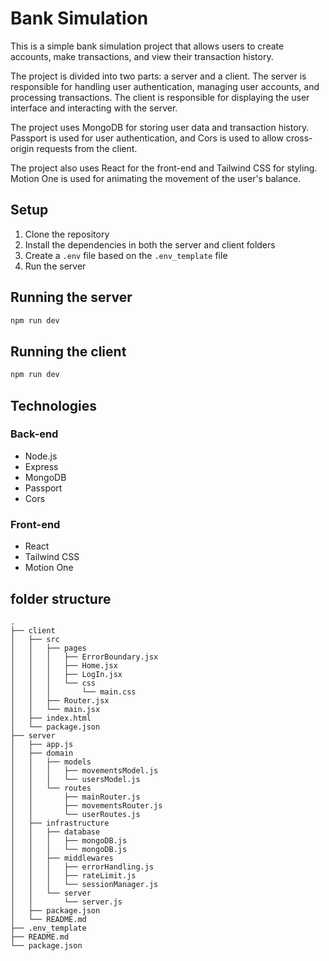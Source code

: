 # Bank Simulation

This is a simple bank simulation project that allows users to create accounts, make transactions, and view their transaction history.

The project is divided into two parts: a server and a client. The server is responsible for handling user authentication, managing user accounts, and processing transactions. The client is responsible for displaying the user interface and interacting with the server.

The project uses MongoDB for storing user data and transaction history. Passport is used for user authentication, and Cors is used to allow cross-origin requests from the client.

The project also uses React for the front-end and Tailwind CSS for styling. Motion One is used for animating the movement of the user's balance.

## Setup

1. Clone the repository
2. Install the dependencies in both the server and client folders
3. Create a `.env` file based on the `.env_template` file
4. Run the server

## Running the server

```bash
npm run dev
```

## Running the client

```bash
npm run dev
```

## Technologies

### Back-end

- Node.js
- Express
- MongoDB
- Passport
- Cors

### Front-end

- React
- Tailwind CSS
- Motion One

## folder structure

```
.
├── client
│   ├── src
│   │   ├── pages
│   │   │   ├── ErrorBoundary.jsx
│   │   │   ├── Home.jsx
│   │   │   ├── LogIn.jsx
│   │   │   └── css
│   │   │       └── main.css
│   │   ├── Router.jsx
│   │   └── main.jsx
│   ├── index.html
│   └── package.json
├── server
│   ├── app.js
│   ├── domain
│   │   ├── models
│   │   │   ├── movementsModel.js
│   │   │   └── usersModel.js
│   │   └── routes
│   │       ├── mainRouter.js
│   │       ├── movementsRouter.js
│   │       └── userRoutes.js
│   ├── infrastructure
│   │   ├── database
│   │   │   ├── mongoDB.js
│   │   │   └── mongoDB.js
│   │   ├── middlewares
│   │   │   ├── errorHandling.js
│   │   │   ├── rateLimit.js
│   │   │   └── sessionManager.js
│   │   └── server
│   │       └── server.js
│   ├── package.json
│   └── README.md
├── .env_template
├── README.md
└── package.json
```
